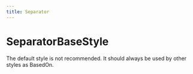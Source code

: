 ```yaml
---
title: Separator
---
```


# SeparatorBaseStyle

The default style is not recommended. It should always be used by other styles as BasedOn.